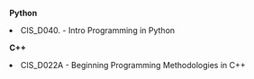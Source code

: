 **Python**
    <li>CIS_D040. - Intro Programming in Python</li>

**C++**
    <li>CIS_D022A - Beginning Programming Methodologies in C++</li>
